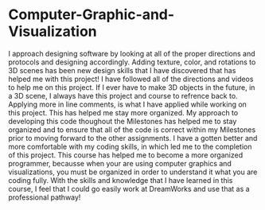 # Computer-Graphic-and-Visualization
I approach designing software by looking at all of the proper directions and protocols and designing accordingly. Adding texture, color, and rotations to 3D scenes has been new design skills that I have discovered that has helped me with this project! I have followed all of the directions and videos to help me on this project. If I ever have to make 3D objects in the future, in a 3D scene, I always have this project and course to refrence back to. Applying more in line comments, is what I have applied while working on this project. This has helped me stay more organized. My approach to developing this code thoughout the Milestones has helped me to stay organized and to ensure that all of the code is correct within my Milestones prior to moving forward to the other assignments. I have a gotten better and more comfortable with my coding skills, in which led me to the completion of this project. This course has helped me to become a more organized programmer, becausse when your are using computer graphics and visualizations, you must be organized in order to understand it what you are coding fully. With the skills and knowledge that I have learned in this course, I feel that I could go easily work at DreamWorks and use that as a professional pathway!
